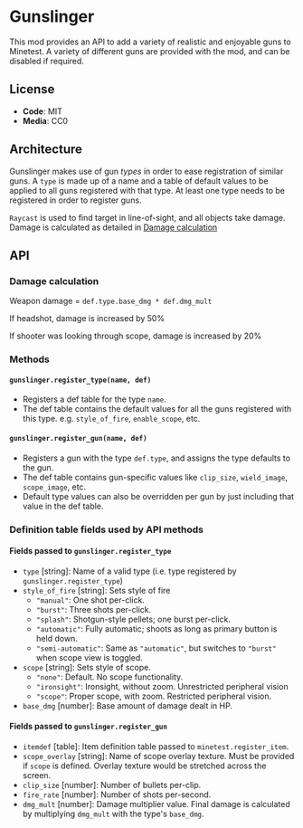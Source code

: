 # Gunslinger

This mod provides an API to add a variety of realistic and enjoyable guns to Minetest. A variety of different guns are provided with the mod, and can be disabled if required.

## License

- **Code**: MIT
- **Media**: CC0

## Architecture

Gunslinger makes use of gun _types_ in order to ease registration of similar guns. A `type` is made up of a name and a table of default values to be applied to all guns registered with that type. At least one type needs to be registered in order to register guns.

`Raycast` is used to find target in line-of-sight, and all objects take damage. Damage is calculated as detailed in [Damage calculation](###Damage-calculation)

## API

### Damage calculation

Weapon damage = `def.type.base_dmg * def.dmg_mult`

If headshot, damage is increased by 50%

If shooter was looking through scope, damage is increased by 20%

### Methods

#### `gunslinger.register_type(name, def)`

- Registers a def table for the type `name`.
- The def table contains the default values for all the guns registered with this type. e.g. `style_of_fire`, `enable_scope`, etc.

#### `gunslinger.register_gun(name, def)`

- Registers a gun with the type `def.type`, and assigns the type defaults to the gun.
- The def table contains gun-specific values like `clip_size`, `wield_image`, `scope_image`, etc.
- Default type values can also be overridden per gun by just including that value in the def table.

### Definition table fields used by API methods

#### Fields passed to `gunslinger.register_type`

- `type` [string]: Name of a valid type (i.e. type registered by `gunslinger.register_type`)
- `style_of_fire` [string]: Sets style of fire
  - `"manual"`: One shot per-click.
  - `"burst"`: Three shots per-click.
  - `"splash"`: Shotgun-style pellets; one burst per-click.
  - `"automatic"`: Fully automatic; shoots as long as primary button is held down.
  - `"semi-automatic"`: Same as `"automatic"`, but switches to `"burst"` when scope view is toggled.
- `scope` [string]: Sets style of scope.
  - `"none"`: Default. No scope functionality.
  - `"ironsight"`: Ironsight, without zoom. Unrestricted peripheral vision
  - `"scope"`: Proper scope, with zoom. Restricted peripheral vision.
- `base_dmg` [number]: Base amount of damage dealt in HP.

#### Fields passed to `gunslinger.register_gun`

- `itemdef` [table]: Item definition table passed to `minetest.register_item`.
- `scope_overlay` [string]: Name of scope overlay texture. Must be provided if `scope` is defined. Overlay texture would be stretched across the screen.
- `clip_size` [number]: Number of bullets per-clip.
- `fire_rate` [number]: Number of shots per-second.
- `dmg_mult` [number]: Damage multiplier value. Final damage is calculated by multiplying `dmg_mult` with the type's `base_dmg`.
